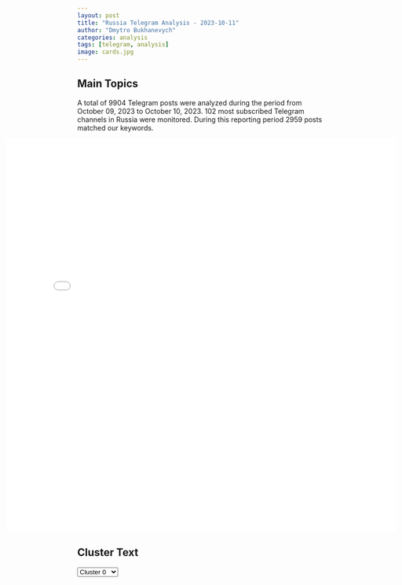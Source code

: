 ```yaml
---
layout: post
title: "Russia Telegram Analysis - 2023-10-11"
author: "Dmytro Bukhanevych"
categories: analysis
tags: [telegram, analysis]
image: cards.jpg
---
```

<style>
    /* Adjusting iframe-container styles */
    .wide-iframe-container {
        width: calc(100% + 30vw);  /* Extending the width */
        margin-left: -15vw;       /* Negative margin to push to the left */
        overflow: hidden;         /* In case the iframe content spills over */
    }
    .wide-iframe-container iframe {
        width: 100%;  /* Making the iframe take the full width of its container */
        border: none; /* Removing any borders from the iframe */
    }
    /* Toggle mechanism */
    .hidden {
        display: none;
    }
    .show-content-target:checked + .show-content {
        display: block;
    }
</style>
<h2>Main Topics</h2>
<p>A total of 9904 Telegram posts were analyzed during the period from October 09, 2023 to October 10, 2023. 102 most subscribed Telegram channels in Russia were monitored. During this reporting period 2959 posts matched our keywords.</p>
<!-- Embedding Main Plotly Visualization -->
<div class="wide-iframe-container">
    <iframe src="{{site.baseurl}}/visualizations/2023-10-11/fig_topics_time.html" height="800"></iframe>
</div>
<h2>Cluster Text</h2>
<!-- Dropdown to select a cluster -->
<select id="clusterSelector" onchange="displayClusterText()">
<option value="0">Cluster 0</option><option value="1">Cluster 1</option><option value="2">Cluster 2</option><option value="3">Cluster 3</option><option value="4">Cluster 4</option><option value="5">Cluster 5</option><option value="6">Cluster 6</option><option value="7">Cluster 7</option><option value="8">Cluster 8</option><option value="9">Cluster 9</option><option value="10">Cluster 10</option><option value="11">Cluster 11</option><option value="12">Cluster 12</option>
</select>
<!-- Display area for the selected cluster's text -->
<div id="clusterTextDisplay" class="hidden"></div>
<script type="text/javascript">
    var clusterDetails = {"0": "Text: \ud83d\udc49 \"\u041f\u043e\u0437\u044b\u0432\u043d\u043e\u0439 \u0411\u0440\u044e\u0441\"\ud83d\udd25\u041f\u0440\u043e\u0442\u0438\u0432\u043d\u0438\u043a \u043f\u0443\u0431\u043b\u0438\u043a\u0443\u0435\u0442 \u043a\u0430\u0434\u0440\u044b \u0438\u0437 \u0410\u0432\u0434\u0435\u0435\u0432\u043a\u0438\u0412\u0435\u0440\u043e\u044f\u0442\u043d\u043e, \u043d\u0430 \u043d\u0438\u0445 - \u043f\u043e\u0441\u043b\u0435\u0434\u0441\u0442\u0432\u0438\u044f \u043d\u0430\u0448\u0435\u0433\u043e \u043c\u0430\u0441\u0441\u0438\u0440\u043e\u0432\u0430\u043d\u043d\u043e\u0433\u043e \u0443\u0434\u0430\u0440\u0430 \u0430\u0432\u0438\u0430\u0446\u0438\u0435\u0439 \u0438 \u0430\u0440\u0442\u0438\u043b\u043b\u0435\u0440\u0438\u0435\u0439 \u043f\u043e \u043f\u043e\u0437\u0438\u0446\u0438\u044f\u043c \u0412\u0421\u0423 \u043d\u0430 \u0442\u043e\u043c \u0443\u0447\u0430\u0441\u0442\u043a\u0435 \u0444\u0440\u043e\u043d\u0442\u0430. \ud83d\udc49 \"\u0410\u043b\u0435\u043a\u0441\u0430\u043d\u0434\u0440 \u0416\u0443\u0447\u043a\u043e\u0432\u0441\u043a\u0438\u0439\"\u0421\u043d\u043e\u0432\u0430 \u043d\u0430\u0448\u0438 \u0432\u0437\u044f\u043b\u0438\u0441\u044c \u0437\u0430 \u0410\u0432\u0434\u0435\u0435\u0432\u043a\u0443. \u042d\u0442\u043e \u0437\u0430\u043c\u0435\u0447\u0430\u0442\u0435\u043b\u044c\u043d\u043e, \u043d\u043e \u0431\u0440\u0430\u043b\u0438\u0441\u044c \u043c\u044b \u0438 \u0433\u043e\u0434 \u043d\u0430\u0437\u0430\u0434, \u0430 \u0445\u043e\u0445\u043e\u043b \u0438 \u043d\u044b\u043d\u0435 \u0442\u0430\u043c. \u0427\u0442\u043e\u0431\u044b \u0432\u044b\u043a\u0443\u0440\u0438\u0442\u044c \u0432\u0440\u0430\u0433\u0430, \u043d\u0430\u0434\u043e \u0441\u0434\u0435\u043b\u0430\u0442\u044c \u043d\u0435\u0432\u043e\u0437\u043c\u043e\u0436\u043d\u044b\u043c \u0441\u043d\u0430\u0431\u0436\u0435\u043d\u0438\u0435 \u0443\u043a\u0440\u0435\u043f\u0440\u0430\u0439\u043e\u043d\u0430 \u0438\u0437\u0432\u043d\u0435, \u043b\u0438\u0431\u043e \u043a\u0440\u0430\u0439\u043d\u0435 \u0435\u0433\u043e \u0437\u0430\u0442\u0440\u0443\u0434\u043d\u0438\u0442\u044c. \u0412 \u043f\u0440\u043e\u0442\u0438\u0432\u043d\u043e\u043c \u0441\u043b\u0443\u0447\u0430\u0435 \u0431\u0443\u0434\u0435\u0442 \u043a\u0430\u043a \u0432 \u041c\u0430\u0440\u0438\u0443\u043f\u043e\u043b\u0435 \u2013 \u043a\u0440\u043e\u0432\u0430\u0432\u043e \u0438 \u0440\u0430\u0437\u0440\u0443\u0448\u0438\u0442\u0435\u043b\u044c\u043d\u043e. \u041e\u043d\u043e \u0438 \u0442\u0430\u043a \u0431\u0443\u0434\u0435\u0442, \u043d\u043e \u0445\u043e\u0442\u0435\u043b\u043e\u0441\u044c \u0431\u044b \u043c\u0435\u043d\u044c\u0448\u0435\u0439 \u043a\u0440\u043e\u0432\u044c\u044e, \u043e\u0441\u043e\u0431\u0435\u043d\u043d\u043e \u0440\u0443\u0441\u0441\u043a\u043e\u0439. \u0421\u0430\u043c\u043e\u0435 \u0433\u043b\u0430\u0432\u043d\u043e\u0435 \u2013 \u0434\u0430\u0442\u044c, \u043d\u0430\u043a\u043e\u043d\u0435\u0446, \u0414\u043e\u043d\u0435\u0446\u043a\u0443 \u0432\u0437\u0434\u043e\u0445\u043d\u0443\u0442\u044c \u0441\u0432\u043e\u0431\u043e\u0434\u043d\u043e \u0438 \u0436\u0438\u0442\u044c \u0441\u043f\u043e\u043a\u043e\u0439\u043d\u043e. \u0414\u043e\u043d\u0447\u0430\u043d\u0435 \u043a\u0430\u043a \u043d\u0438\u043a\u0442\u043e \u044d\u0442\u043e\u0433\u043e \u0437\u0430\u0441\u043b\u0443\u0436\u0438\u0432\u0430\u044e\u0442. \u0421\u0442\u0440\u0435\u043b\u044f\u0439, \u0430\u0440\u0442\u0438\u043b\u043b\u0435\u0440\u0438\u044f! \u0421\u0434\u0435\u043b\u0430\u0435\u043c \u0414\u041d\u0420 \u0441\u043d\u043e\u0432\u0430 \u0432\u0435\u043b\u0438\u043a\u043e\u0439!\ud83d\udc49 \"\u042e\u0440\u0438\u0439 \u041a\u043e\u0442\u0435\u043d\u043e\u043a\":\u0423 \u0412\u0421\u0423 \u043d\u0430 \u0410\u0432\u0434\u0435\u0435\u0432\u0441\u043a\u043e\u043c \u043d\u0430\u043f\u0440\u0430\u0432\u043b\u0435\u043d\u0438\u0438 \u043f\u0440\u043e\u0431\u043b\u0435\u043c\u044b. \u0423\u043a\u0440\u0430\u0438\u043d\u0441\u043a\u0438\u0435 \u0438\u0441\u0442\u043e\u0447\u043d\u0438\u043a\u0438 \u043f\u043e\u0434\u0442\u0432\u0435\u0440\u0436\u0434\u0430\u044e\u0442 \u043a\u0440\u0443\u043f\u043d\u044b\u0435 \u043f\u043e\u0442\u0435\u0440\u0438 \u0432 \u0440\u0430\u0439\u043e\u043d\u0435 \u043d.\u043f. \u041e\u0447\u0435\u0440\u0435\u0442\u0438\u043d\u043e. \u0423 3-\u0433\u043e \u0431\u0430\u0442\u0430\u043b\u044c\u043e\u043d\u0430 31 \u043e\u043c\u0431\u0440 \u0412\u0421\u0423 \u043a\u0430\u043a \u043c\u0438\u043d\u0438\u043c\u0443\u043c 20 \"\u0434\u0432\u0443\u0445\u0441\u043e\u0442\u044b\u0445\". \u041f\u043e \u0434\u0440\u0443\u0433\u0438\u043c \u0434\u0430\u043d\u043d\u044b\u043c \u2014 \u043d\u0435 \u043c\u0435\u043d\u0435\u0435 40. \u0420\u0430\u043d\u0435\u043d\u044b\u0445 \u2014 \u043d\u0435\u0441\u043a\u043e\u043b\u044c\u043a\u043e \u0434\u0435\u0441\u044f\u0442\u043a\u043e\u0432, \u043c\u043d\u043e\u0433\u0438\u0435 \u2014 \u043e\u0447\u0435\u043d\u044c \u0442\u044f\u0436\u0435\u043b\u044b\u0435. \u041f\u043e\u0442\u0435\u0440\u044f\u043d\u0430 \u0442\u0435\u0445\u043d\u0438\u043a\u0430.C \u043d\u0430\u0448\u0435\u0439 \u0441\u0442\u043e\u0440\u043e\u043d\u044b \u043f\u043e\u0434\u043a\u043b\u044e\u0447\u0438\u043b\u0430\u0441\u044c \u0430\u0432\u0438\u0430\u0446\u0438\u044f. \u0422\u044f\u0436\u0435\u043b\u044b\u0435 \u043f\u0440\u0438\u043b\u0435\u0442\u044b \u043f\u043e \u0443\u043a\u0440\u0430\u0438\u043d\u0441\u043a\u0438\u043c \u043f\u043e\u0437\u0438\u0446\u0438\u044f\u043c. \u0423\u0447\u0438\u0442\u044b\u0432\u0430\u044f, \u0447\u0442\u043e \u0410\u0432\u0434\u0435\u0435\u0432\u043a\u0430 \u2014 \u044d\u0442\u043e \u0441\u043f\u043b\u043e\u0448\u043d\u043e\u0439 \u0443\u043a\u0440\u0435\u043f, \u043b\u0435\u0433\u043a\u043e \u043d\u0435 \u0431\u0443\u0434\u0435\u0442.", "1": "Text: \u0412 \u0411\u0435\u043b\u043e\u043c \u0434\u043e\u043c\u0435 \u043e\u0431\u0441\u0443\u0436\u0434\u0430\u044e\u0442 \u043e\u0431\u044a\u0435\u0434\u0438\u043d\u0435\u043d\u0438\u0435 \u0432\u043e\u0435\u043d\u043d\u043e\u0439 \u043f\u043e\u043c\u043e\u0449\u0438 \u0423\u043a\u0440\u0430\u0438\u043d\u0435 \u0438 \u0418\u0437\u0440\u0430\u0438\u043b\u044e \u0432 \u043e\u0434\u043d\u043e\u043c \u0434\u043e\u043a\u0443\u043c\u0435\u043d\u0442\u0435 \u2014 NBC\u0418\u0437\u0434\u0430\u043d\u0438\u0435 \u0441\u043e \u0441\u0441\u044b\u043b\u043a\u043e\u0439 \u043d\u0430 \u0438\u0441\u0442\u043e\u0447\u043d\u0438\u043a\u0438 \u0441\u043e\u043e\u0431\u0449\u0430\u0435\u0442, \u0447\u0442\u043e \u0430\u0434\u043c\u0438\u043d\u0438\u0441\u0442\u0440\u0430\u0446\u0438\u044f \u043f\u0440\u0435\u0437\u0438\u0434\u0435\u043d\u0442\u0430 \u0421\u0428\u0410 \u0440\u0430\u0441\u0441\u043c\u0430\u0442\u0440\u0438\u0432\u0430\u0435\u0442 \u044d\u0442\u0443 \u0438\u0434\u0435\u044e \u043a\u0430\u043a \u0441\u043f\u043e\u0441\u043e\u0431 \u0443\u0432\u0435\u043b\u0438\u0447\u0438\u0442\u044c \u043e\u0431\u044a\u0435\u043c \u043f\u043e\u0434\u0434\u0435\u0440\u0436\u043a\u0438 \u0423\u043a\u0440\u0430\u0438\u043d\u044b, \u043d\u0435\u0441\u043c\u043e\u0442\u0440\u044f \u043d\u0430 \u0441\u043e\u043f\u0440\u043e\u0442\u0438\u0432\u043b\u0435\u043d\u0438\u0435 \u043d\u0435\u043a\u043e\u0442\u043e\u0440\u044b\u0445 \u0440\u0435\u0441\u043f\u0443\u0431\u043b\u0438\u043a\u0430\u043d\u0446\u0435\u0432 \u0432 \u041f\u0430\u043b\u0430\u0442\u0435 \u043f\u0440\u0435\u0434\u0441\u0442\u0430\u0432\u0438\u0442\u0435\u043b\u0435\u0439 \u0438 \u0421\u0435\u043d\u0430\u0442\u0435. \u0424\u0438\u043d\u0430\u043b\u044c\u043d\u043e\u0435 \u0440\u0435\u0448\u0435\u043d\u0438\u0435 \u0434\u043e\u043b\u0436\u0435\u043d \u043f\u0440\u0438\u043d\u044f\u0442\u044c \u041a\u043e\u043d\u0433\u0440\u0435\u0441\u0441 \u0434\u043e \u0441\u0435\u0440\u0435\u0434\u0438\u043d\u044b \u043d\u043e\u044f\u0431\u0440\u044f, \u0443\u0442\u043e\u0447\u043d\u044f\u044e\u0442 \u0432 NBC.\u0412 \u0411\u0435\u043b\u043e\u043c \u0434\u043e\u043c\u0435, \u0440\u0430\u0441\u0441\u043a\u0430\u0437\u044b\u0432\u0430\u0435\u0442 \u0438\u0441\u0442\u043e\u0447\u043d\u0438\u043a \u0438\u0437\u0434\u0430\u043d\u0438\u044f, \u0441\u0447\u0438\u0442\u0430\u044e\u0442, \u0447\u0442\u043e \u0441\u043f\u043e\u0441\u043e\u0431\u043d\u043e\u0441\u0442\u044c \u043f\u043e\u0434\u0434\u0435\u0440\u0436\u0438\u0432\u0430\u0442\u044c \u0418\u0437\u0440\u0430\u0438\u043b\u044c \u043d\u0435 \u0432\u043b\u0438\u044f\u0435\u0442 \u043d\u0430 \u043f\u043e\u0434\u0434\u0435\u0440\u0436\u043a\u0443 \u0423\u043a\u0440\u0430\u0438\u043d\u044b. \u041e\u043d \u043e\u0442\u043c\u0435\u0447\u0430\u0435\u0442, \u0447\u0442\u043e \u0418\u0437\u0440\u0430\u0438\u043b\u044c \u0438 \u0423\u043a\u0440\u0430\u0438\u043d\u0430 \u0438\u043c\u0435\u044e\u0442 \u0440\u0430\u0437\u043d\u044b\u0435 \u0441\u0438\u0441\u0442\u0435\u043c\u044b \u041f\u0412\u041e \u0441 \u0440\u0430\u0437\u043d\u044b\u043c\u0438 \u0432\u043e\u0437\u043c\u043e\u0436\u043d\u043e\u0441\u0442\u044f\u043c\u0438, \u043f\u043e\u044d\u0442\u043e\u043c\u0443 \u043e\u043d\u0438 \u043d\u0435 \u043a\u043e\u043d\u043a\u0443\u0440\u0438\u0440\u0443\u044e\u0442 \u0437\u0430 \u043e\u0434\u0438\u043d \u0438 \u0442\u043e\u0442 \u0436\u0435 \u0432\u0438\u0434 \u0432\u043e\u0435\u043d\u043d\u043e\u0439 \u043f\u043e\u0434\u0434\u0435\u0440\u0436\u043a\u0438.\u00ab\u041c\u044b \u0434\u043e\u0441\u0442\u0430\u0442\u043e\u0447\u043d\u043e \u0431\u043e\u043b\u044c\u0448\u0430\u044f, \u044d\u043a\u043e\u043d\u043e\u043c\u0438\u0447\u0435\u0441\u043a\u0438 \u0436\u0438\u0437\u043d\u0435\u0441\u043f\u043e\u0441\u043e\u0431\u043d\u0430\u044f \u0438 \u0434\u0438\u043d\u0430\u043c\u0438\u0447\u043d\u0430\u044f \u0441\u0442\u0440\u0430\u043d\u0430, \u0447\u0442\u043e\u0431\u044b \u0438\u043c\u0435\u0442\u044c \u0432\u043e\u0437\u043c\u043e\u0436\u043d\u043e\u0441\u0442\u044c \u043f\u043e\u0434\u0434\u0435\u0440\u0436\u0438\u0432\u0430\u0442\u044c \u0438 \u0442\u0435\u0445, \u0438 \u0434\u0440\u0443\u0433\u0438\u0445\u00bb, \u2014 \u0446\u0438\u0442\u0438\u0440\u0443\u0435\u0442 \u0438\u0437\u0434\u0430\u043d\u0438\u0435 \u043a\u043e\u043e\u0440\u0434\u0438\u043d\u0430\u0442\u043e\u0440\u0430 \u0421\u043e\u0432\u0435\u0442\u0430 \u043d\u0430\u0446\u0438\u043e\u043d\u0430\u043b\u044c\u043d\u043e\u0439 \u0431\u0435\u0437\u043e\u043f\u0430\u0441\u043d\u043e\u0441\u0442\u0438 \u043f\u043e \u0441\u0442\u0440\u0430\u0442\u0435\u0433\u0438\u0447\u0435\u0441\u043a\u0438\u043c \u043a\u043e\u043c\u043c\u0443\u043d\u0438\u043a\u0430\u0446\u0438\u044f\u043c \u0414\u0436\u043e\u043d\u0430 \u041a\u0438\u0440\u0431\u0438.", "2": "Text: BRIEF #\u0412\u0430\u0436\u043d\u043e\u0435 \u0437\u0430 \u0434\u0435\u043d\u044c:\u25aa\ufe0f\u0421\u043e\u0432\u0431\u0435\u0437 \u041e\u041e\u041d \u043f\u043e \u0438\u0442\u043e\u0433\u0430\u043c \u0437\u0430\u043a\u0440\u044b\u0442\u043e\u0433\u043e \u0437\u0430\u0441\u0435\u0434\u0430\u043d\u0438\u044f \u043d\u0435 \u043f\u0440\u0438\u043d\u044f\u043b \u043d\u0438\u043a\u0430\u043a\u043e\u0433\u043e \u0437\u0430\u044f\u0432\u043b\u0435\u043d\u0438\u044f \u043f\u043e \u0441\u0438\u0442\u0443\u0430\u0446\u0438\u0438 \u0432 \u0437\u043e\u043d\u0435 \u043f\u0430\u043b\u0435\u0441\u0442\u0438\u043d\u043e-\u0438\u0437\u0440\u0430\u0438\u043b\u044c\u0441\u043a\u043e\u0433\u043e \u043a\u043e\u043d\u0444\u043b\u0438\u043a\u0442\u0430, \u0438 \u0442\u043e\u0442 \u0441\u0442\u0440\u0435\u043c\u0438\u0442\u0435\u043b\u044c\u043d\u043e \u0440\u0430\u0437\u0432\u0438\u0432\u0430\u0435\u0442\u0441\u044f. 300 \u0442\u044b\u0441\u044f\u0447 \u0440\u0435\u0437\u0435\u0440\u0432\u0438\u0441\u0442\u043e\u0432 \u043f\u0440\u0438\u0437\u0432\u0430\u043d\u044b \u0418\u0437\u0440\u0430\u0438\u043b\u0435\u043c \u043d\u0430 \u0441\u043b\u0443\u0436\u0431\u0443. \u041c\u0438\u043d\u0438\u0441\u0442\u0440 \u043e\u0431\u043e\u0440\u043e\u043d\u044b \u0441\u0442\u0440\u0430\u043d\u0430 \u043e\u0431\u044a\u044f\u0432\u0438\u043b \u043f\u043e\u043b\u043d\u0443\u044e \u0431\u043b\u043e\u043a\u0430\u0434\u0443 \u0441\u0435\u043a\u0442\u043e\u0440\u0430 \u0413\u0430\u0437\u0430: \u00ab\u043c\u044b \u0432\u043e\u044e\u0435\u043c \u0441 \u043d\u0435\u043b\u044e\u0434\u044f\u043c\u0438\u00bb. \u041d\u0435\u0442\u0430\u043d\u044c\u044f\u0445\u0443 \u0433\u043e\u0432\u043e\u0440\u0438\u0442 \u043e\u0431 \u043e\u0442\u0441\u0443\u0442\u0441\u0442\u0432\u0438\u0438 \u0432\u044b\u0431\u043e\u0440\u0430 \u0432 \u0432\u043e\u043f\u0440\u043e\u0441\u0435 \u043d\u0430\u0447\u0430\u043b\u0430 \u043d\u0430\u0437\u0435\u043c\u043d\u043e\u0439 \u043e\u043f\u0435\u0440\u0430\u0446\u0438\u0438. \u0425\u0410\u041c\u0410\u0421 \u043f\u043e\u043e\u0431\u0435\u0449\u0430\u043b \u043f\u043e \u043e\u0434\u043d\u043e\u043c\u0443 \u043a\u0430\u0437\u043d\u0438\u0442\u044c \u0437\u0430\u043b\u043e\u0436\u043d\u0438\u043a\u043e\u0432, \u0435\u0441\u043b\u0438 \u043d\u0435 \u043f\u0440\u0435\u043a\u0440\u0430\u0442\u044f\u0442\u0441\u044f \u0431\u043e\u043c\u0431\u0430\u0440\u0434\u0438\u0440\u043e\u0432\u043a\u0438, \u0438, \u0432 \u0442\u043e \u0436\u0435 \u0432\u0440\u0435\u043c\u044f, \u0437\u0430\u044f\u0432\u0438\u043b \u043e \u0433\u043e\u0442\u043e\u0432\u043d\u043e\u0441\u0442\u0438 \u043a \u043f\u0435\u0440\u0435\u0433\u043e\u0432\u043e\u0440\u0430\u043c \u043e \u043f\u0435\u0440\u0435\u043c\u0438\u0440\u0438\u0438. \u25aa\ufe0f\u0412 \u041f\u0435\u043d\u0442\u0430\u0433\u043e\u043d\u0435 \u0441\u0447\u0438\u0442\u0430\u044e\u0442 \u0418\u0440\u0430\u043d \u043f\u0440\u044f\u043c\u044b\u043c \u0441\u043e\u0443\u0447\u0430\u0441\u0442\u043d\u0438\u043a\u043e\u043c \u043d\u0430\u043f\u0430\u0434\u0435\u043d\u0438\u044f \u043d\u0430 \u0418\u0437\u0440\u0430\u0438\u043b\u044c. \u25aa\ufe0f\u041f\u043e \u043c\u043d\u0435\u043d\u0438\u044e \u044d\u043a\u0441\u043f\u0435\u0440\u0442\u043e\u0432, \u041a\u0440\u0435\u043c\u043b\u044c \u043c\u043e\u0433 \u0431\u044b \u0441\u0442\u0430\u0442\u044c \u043f\u043e\u0441\u0440\u0435\u0434\u043d\u0438\u043a\u043e\u043c \u0432 \u0443\u0440\u0435\u0433\u0443\u043b\u0438\u0440\u043e\u0432\u0430\u043d\u0438\u0438 \u043a\u043e\u043d\u0444\u043b\u0438\u043a\u0442\u0430 \u043c\u0435\u0436\u0434\u0443 \u0418\u0437\u0440\u0430\u0438\u043b\u0435\u043c \u0438 \u041f\u0430\u043b\u0435\u0441\u0442\u0438\u043d\u0441\u043a\u043e\u0439 \u0430\u0432\u0442\u043e\u043d\u043e\u043c\u0438\u0435\u0439. \u0412 \u0431\u043b\u0438\u0436\u0430\u0439\u0448\u0435\u0435 \u0432\u0440\u0435\u043c\u044f \u0432 \u041c\u043e\u0441\u043a\u0432\u0435 \u0436\u0434\u0443\u0442 \u0433\u043b\u0430\u0432\u0443 \u041f\u0430\u043b\u0435\u0441\u0442\u0438\u043d\u044b \u041c\u0430\u0445\u043c\u0443\u0434\u0430 \u0410\u0431\u0431\u0430\u0441\u0430. \u0412\u043e\u0437\u043c\u043e\u0436\u043d\u043e, \u0447\u0442\u043e \u0421\u043e\u0447\u0438 \u043f\u043e\u0441\u0435\u0442\u044f\u0442 \u0442\u0430\u043a\u0436\u0435 \u043f\u0440\u0435\u043c\u044c\u0435\u0440 \u0418\u0437\u0440\u0430\u0438\u043b\u044f \u041d\u0435\u0442\u0430\u043d\u044c\u044f\u0445\u0443 \u0438 \u043f\u0440\u0435\u0437\u0438\u0434\u0435\u043d\u0442 \u0422\u0443\u0440\u0446\u0438\u0438 \u042d\u0440\u0434\u043e\u0433\u0430\u043d.  \u25aa\ufe0f\u0410\u043b\u0435\u043a \u042d\u043f\u0448\u0442\u0435\u0439\u043d, \u0438\u0437\u0440\u0430\u0438\u043b\u044c\u0441\u043a\u0438\u0439 \u0441\u043e\u0446\u0438\u043e\u043b\u043e\u0433, \u043a\u0443\u043b\u044c\u0442\u0443\u0440\u043e\u043b\u043e\u0433, \u0430\u0432\u0442\u043e\u0440 \u043a\u043d\u0438\u0433 \u00ab\u0413\u043e\u0440\u0438\u0437\u043e\u043d\u0442\u044b \u0438\u00a0\u043c\u0438\u0440\u0430\u0436\u0438 \u043f\u0430\u043b\u0435\u0441\u0442\u0438\u043d\u0441\u043a\u043e\u0439 \u0433\u043e\u0441\u0443\u0434\u0430\u0440\u0441\u0442\u0432\u0435\u043d\u043d\u043e\u0441\u0442\u0438\u00bb, \u00ab\u0418\u0437\u0440\u0430\u0438\u043b\u044c\u0442\u044f\u043d\u0435 \u0438\u00a0\u043f\u0430\u043b\u0435\u0441\u0442\u0438\u043d\u0446\u044b: \u043e\u0442\u00a0\u043a\u043e\u043d\u0444\u0440\u043e\u043d\u0442\u0430\u0446\u0438\u0438 \u043a\u00a0\u043f\u0435\u0440\u0435\u0433\u043e\u0432\u043e\u0440\u0430\u043c \u0438\u00a0\u043e\u0431\u0440\u0430\u0442\u043d\u043e\u00bb \u0438\u00a0\u00ab\u0425\u0410\u041c\u0410\u0421 \u0432\u00a0\u0440\u0435\u0433\u0438\u043e\u043d\u0430\u043b\u044c\u043d\u043e\u0439 \u043f\u043e\u043b\u0438\u0442\u0438\u043a\u0435\u00bb \u0441\u043f\u0435\u0446\u0438\u0430\u043b\u044c\u043d\u043e \u0434\u043b\u044f BRIEF \u043e\u00a0\u043f\u043e\u043b\u0438\u0442\u0438\u0447\u0435\u0441\u043a\u0438\u0445 \u043f\u043e\u0441\u043b\u0435\u0434\u0441\u0442\u0432\u0438\u044f\u0445 \u0441\u043e\u0431\u044b\u0442\u0438\u0439 \u0432\u044b\u0445\u043e\u0434\u043d\u044b\u0445. \u25aa\ufe0f\u0422\u0435\u043c\u0430 \u0432\u043e\u0439\u043d\u044b \u043d\u0430 \u0411\u043b\u0438\u0436\u043d\u0435\u043c \u0412\u043e\u0441\u0442\u043e\u043a\u0435 \u0441\u043c\u0435\u0441\u0442\u0438\u0442 \u0438 \u0443\u0436\u0435 \u043d\u0430\u0447\u0430\u043b\u0430 \u0441\u043c\u0435\u0449\u0430\u0442\u044c \u0432\u043d\u0438\u043c\u0430\u043d\u0438\u0435 \u043c\u0438\u0440\u043e\u0432\u043e\u0433\u043e \u043e\u0431\u0449\u0435\u0441\u0442\u0432\u0435\u043d\u043d\u043e\u0433\u043e \u043c\u043d\u0435\u043d\u0438\u044f \u0441 \u0423\u043a\u0440\u0430\u0438\u043d\u044b. \u0414\u0435\u043b\u043e \u0432 \u0442\u043e\u043c, \u0447\u0442\u043e \u0432 \u0421\u0428\u0410 \u0438 \u0432 \u0417\u0430\u043f\u0430\u0434\u043d\u043e\u0439 \u0415\u0432\u0440\u043e\u043f\u0443 \u043d\u0430\u0445\u043e\u0434\u0438\u0442\u0441\u044f \u043c\u0438\u043b\u043b\u0438\u043e\u043d\u043d\u0430\u044f \u0434\u0438\u0430\u0441\u043f\u043e\u0440\u0430 \u043c\u0443\u0441\u0443\u043b\u044c\u043c\u0430\u043d \u0438 \u0435\u0432\u0440\u0435\u0435\u0432. \u041a\u0440\u043e\u0432\u0430\u0432\u044b\u0439 \u043a\u043e\u043d\u0444\u043b\u0438\u043a\u0442 \u043c\u0435\u0436\u0434\u0443 \u043f\u0430\u043b\u0435\u0441\u0442\u0438\u043d\u0446\u0430\u043c\u0438 \u0438 \u0418\u0437\u0440\u0430\u0438\u043b\u0435\u043c \u0432\u043e\u043b\u043d\u0443\u0435\u0442 \u044d\u0442\u0438\u0445 \u043b\u044e\u0434\u0435\u0439 \u0441\u0438\u043b\u044c\u043d\u0435\u0435 \u0443\u043a\u0440\u0430\u0438\u043d\u0441\u043a\u0438\u0445 \u043f\u0440\u043e\u0431\u043b\u0435\u043c. \u25aa\ufe0f\u041c\u0438\u0445\u0430\u0438\u043b \u0424\u0440\u0438\u0434\u043c\u0430\u043d \u043f\u043e\u043a\u0438\u043d\u0443\u043b \u0412\u0435\u043b\u0438\u043a\u043e\u0431\u0440\u0438\u0442\u0430\u043d\u0438\u044e \u0438 \u043f\u0435\u0440\u0435\u0435\u0445\u0430\u043b \u0432 \u0418\u0437\u0440\u0430\u0438\u043b\u044c, \u0440\u0430\u0441\u0441\u043a\u0430\u0437\u0430\u043b \u0420\u0411\u041a \u0438\u0441\u0442\u043e\u0447\u043d\u0438\u043a \u0431\u043b\u0438\u0437\u043a\u0438\u0439 \u043a \u0431\u0438\u0437\u043d\u0435\u0441\u043c\u0435\u043d\u0443, \u043d\u043e \u043d\u0430 \u0441\u0430\u043c\u043e\u043c \u0434\u0435\u043b\u0435 \u0437\u043d\u0430\u0447\u0438\u0442\u0435\u043b\u044c\u043d\u0443\u044e \u0447\u0430\u0441\u0442\u044c \u0432\u0440\u0435\u043c\u0435\u043d\u0438 \u043c\u0438\u043b\u043b\u0438\u0430\u0440\u0434\u0435\u0440 \u0431\u0443\u0434\u0435\u0442 \u043f\u0440\u043e\u0432\u043e\u0434\u0438\u0442\u044c \u0432 \u041c\u043e\u0441\u043a\u0432\u0435. \u25aa\ufe0f\u0412 \u043e\u0442\u043d\u043e\u0448\u0435\u043d\u0438\u0438 \u044d\u043a\u0441-\u0430\u0434\u0432\u043e\u043a\u0430\u0442\u0430 \u0418\u043b\u044c\u0438 \u041d\u043e\u0432\u0438\u043a\u043e\u0432\u0430 (\u0438\u043d\u043e\u0430\u0433\u0435\u043d\u0442) \u0432\u043e\u0437\u0431\u0443\u0436\u0434\u0435\u043d\u043e \u0434\u0435\u043b\u043e \u043e \u0433\u043e\u0441\u0438\u0437\u043c\u0435\u043d\u0435 \u0432 \u0444\u043e\u0440\u043c\u0435 \u043f\u0435\u0440\u0435\u0445\u043e\u0434\u0430 \u043d\u0430 \u0441\u0442\u043e\u0440\u043e\u043d\u0443 \u043f\u0440\u043e\u0442\u0438\u0432\u043d\u0438\u043a\u0430, \u0441\u043e\u043e\u0431\u0449\u0438\u043b\u0438 \u0432 \u0424\u0421\u0411 \u0420\u0424.", "3": "Text: \ud83d\udcde \u042d\u0440\u0434\u043e\u0433\u0430\u043d \u0438 \u041f\u0443\u0442\u0438\u043d \u043f\u0440\u043e\u0432\u0435\u043b\u0438 \u0442\u0435\u043b\u0435\u0444\u043e\u043d\u043d\u044b\u0435 \u043f\u0435\u0440\u0435\u0433\u043e\u0432\u043e\u0440\u044b, \u043e\u0431\u0441\u0443\u0434\u0438\u043b\u0438 \u043f\u0430\u043b\u0435\u0441\u0442\u0438\u043d\u043e-\u0438\u0437\u0440\u0430\u0438\u043b\u044c\u0441\u043a\u0438\u0439 \u043a\u043e\u043d\u0444\u043b\u0438\u043a\u0442, \u0441\u043e\u043e\u0431\u0449\u0430\u0435\u0442 \u043a\u0430\u043d\u0446\u0435\u043b\u044f\u0440\u0438\u044f \u043f\u0440\u0435\u0437\u0438\u0434\u0435\u043d\u0442\u0430 \u0422\u0443\u0440\u0446\u0438\u0438.\u042d\u0440\u0434\u043e\u0433\u0430\u043d \u0438 \u041f\u0443\u0442\u0438\u043d \u043e\u0431\u0441\u0443\u0434\u0438\u043b\u0438 \u043f\u043e \u0442\u0435\u043b\u0435\u0444\u043e\u043d\u0443 \u043c\u0435\u0440\u044b \u043f\u043e \u043f\u0440\u0435\u0434\u043e\u0442\u0432\u0440\u0430\u0449\u0435\u043d\u0438\u044e \u0440\u043e\u0441\u0442\u0430 \u043d\u0430\u043f\u0440\u044f\u0436\u0435\u043d\u043d\u043e\u0441\u0442\u0438 \u043c\u0435\u0436\u0434\u0443 \u0418\u0437\u0440\u0430\u0438\u043b\u0435\u043c \u0438 \u041f\u0430\u043b\u0435\u0441\u0442\u0438\u043d\u043e\u0439.\u042d\u0440\u0434\u043e\u0433\u0430\u043d \u0438 \u041f\u0443\u0442\u0438\u043d \u043e\u0446\u0435\u043d\u0438\u043b\u0438 \u0438\u043d\u0438\u0446\u0438\u0430\u0442\u0438\u0432\u044b \u0434\u043b\u044f \u0443\u0434\u043e\u0432\u043b\u0435\u0442\u0432\u043e\u0440\u0435\u043d\u0438\u044f \u0433\u0443\u043c\u0430\u043d\u0438\u0442\u0430\u0440\u043d\u044b\u0445 \u043f\u043e\u0442\u0440\u0435\u0431\u043d\u043e\u0441\u0442\u0435\u0439 \u0432 \u0437\u043e\u043d\u0435 \u043f\u0430\u043b\u0435\u0441\u0442\u0438\u043d\u043e-\u0438\u0437\u0440\u0430\u0438\u043b\u044c\u0441\u043a\u043e\u0433\u043e \u043a\u043e\u043d\u0444\u043b\u0438\u043a\u0442\u0430.\u0422\u0443\u0440\u0446\u0438\u044f \u0431\u0443\u0434\u0435\u0442 \u043f\u0440\u0438\u043b\u0430\u0433\u0430\u0442\u044c \u0432\u0441\u0435 \u0443\u0441\u0438\u043b\u0438\u044f \u0434\u043b\u044f \u043e\u0431\u0435\u0441\u043f\u0435\u0447\u0435\u043d\u0438\u044f \u0441\u043f\u043e\u043a\u043e\u0439\u0441\u0442\u0432\u0438\u044f \u0432 \u0437\u043e\u043d\u0435 \u0438\u0437\u0440\u0430\u0438\u043b\u044c\u0441\u043a\u043e-\u043f\u0430\u043b\u0435\u0441\u0442\u0438\u043d\u0441\u043a\u043e\u0433\u043e \u043a\u043e\u043d\u0444\u043b\u0438\u043a\u0442\u0430, \u0437\u0430\u044f\u0432\u0438\u043b \u042d\u0440\u0434\u043e\u0433\u0430\u043d.", "4": "Text: \u0413\u043b\u0430\u0432\u043d\u043e\u0435 \u0438\u0437 \u0431\u0440\u0438\u0444\u0438\u043d\u0433\u0430 \u041f\u0435\u0441\u043a\u043e\u0432\u0430:\u25aa\ufe0f \u041f\u0440\u043e \u0441\u043b\u043e\u0432\u0430 \u041a\u0430\u0434\u044b\u0440\u043e\u0432\u0430 \u043e \u043f\u043e\u0434\u0434\u0435\u0440\u0436\u043a\u0435 \u041f\u0430\u043b\u0435\u0441\u0442\u0438\u043d\u044b: \u0443 \u0420\u043e\u0441\u0441\u0438\u0438 \u0434\u0430\u0432\u043d\u0438\u0435 \u0441\u0432\u044f\u0437\u0438 \u0441 \u043f\u0430\u043b\u0435\u0441\u0442\u0438\u043d\u0446\u0430\u043c\u0438, \u043d\u043e \u0435\u0441\u0442\u044c \u0438 \u043e\u0442\u043d\u043e\u0448\u0435\u043d\u0438\u044f \u0441 \u0418\u0437\u0440\u0430\u0438\u043b\u0435\u043c, \u0433\u0434\u0435 \u043c\u043d\u043e\u0433\u043e \u0441\u043e\u043e\u0442\u0435\u0447\u0435\u0441\u0442\u0432\u0435\u043d\u043d\u0438\u043a\u043e\u0432\u25aa\ufe0f \u0420\u043e\u0441\u0441\u0438\u044f \u043a\u043e\u043d\u0442\u0430\u043a\u0442\u0438\u0440\u0443\u0435\u0442 \u0441 \u041f\u0430\u043b\u0435\u0441\u0442\u0438\u043d\u043e\u0439 \u0438 \u0432\u044b\u044f\u0441\u043d\u044f\u0435\u0442, \u0435\u0441\u0442\u044c \u043b\u0438 \u0441\u0440\u0435\u0434\u0438 \u0437\u0430\u0445\u0432\u0430\u0447\u0435\u043d\u043d\u044b\u0445 \u0432 \u0437\u0430\u043b\u043e\u0436\u043d\u0438\u043a\u0438 \u0440\u043e\u0441\u0441\u0438\u044f\u043d\u0435 \u25aa\ufe0f \u0412 \u041a\u0440\u0435\u043c\u043b\u0435 \u043d\u0435\u0433\u0430\u0442\u0438\u0432\u043d\u043e \u0432\u043e\u0441\u043f\u0440\u0438\u043d\u044f\u043b\u0438 \u0441\u043b\u043e\u0432\u0430 \u0417\u0435\u043b\u0435\u043d\u0441\u043a\u043e\u0433\u043e \u043e \u043f\u0440\u0438\u0447\u0430\u0441\u0442\u043d\u043e\u0441\u0442\u0438 \u0420\u043e\u0441\u0441\u0438\u0438 \u043a \u0441\u043e\u0431\u044b\u0442\u0438\u044f\u043c \u0432 \u0418\u0437\u0440\u0430\u0438\u043b\u0435: \u043e\u043d\u0438 \u043d\u0435 \u0438\u043c\u0435\u044e\u0442 \u043f\u043e\u0434 \u0441\u043e\u0431\u043e\u0439 \u043d\u0438\u043a\u0430\u043a\u0438\u0445 \u043e\u0441\u043d\u043e\u0432\u0430\u043d\u0438\u0439\u25aa\ufe0f \u0422\u043e\u0447\u043d\u044b\u0445 \u0434\u0430\u0442 \u0432\u0438\u0437\u0438\u0442\u0430 \u043f\u0440\u0435\u0437\u0438\u0434\u0435\u043d\u0442\u0430 \u041f\u0430\u043b\u0435\u0441\u0442\u0438\u043d\u044b \u041c\u0430\u0445\u043c\u0443\u0434\u0430 \u0410\u0431\u0431\u0430\u0441\u0430 \u0432 \u0420\u043e\u0441\u0441\u0438\u044e \u043f\u043e\u043a\u0430 \u043d\u0435\u0442, \u0438\u0445 \u0441\u043e\u0433\u043b\u0430\u0441\u0443\u044e\u0442 \u043f\u043e \u0434\u0438\u043f\u043b\u043e\u043c\u0430\u0442\u0438\u0447\u0435\u0441\u043a\u0438\u043c \u043a\u0430\u043d\u0430\u043b\u0430\u043c. \u0412\u0438\u0437\u0438\u0442 \u043f\u043b\u0430\u043d\u0438\u0440\u043e\u0432\u0430\u043b\u0441\u044f \u0437\u0430\u0440\u0430\u043d\u0435\u0435\u25aa\ufe0f \u041e \u0432\u043e\u0437\u0432\u0440\u0430\u0449\u0435\u043d\u0438\u0438 \u0431\u0438\u0437\u043d\u0435\u0441\u043c\u0435\u043d\u0430 \u0424\u0440\u0438\u0434\u043c\u0430\u043d\u0430 \u0432 \u0420\u043e\u0441\u0441\u0438\u044e: \u0437\u0434\u0435\u0441\u044c \u043d\u0435\u0442 \u0447\u0435\u0433\u043e-\u0442\u043e \u043d\u0435\u043e\u0431\u044b\u0447\u043d\u043e\u0433\u043e, \u043e\u043d - \u0440\u043e\u0441\u0441\u0438\u044f\u043d\u0438\u043d", "5": "Text: \ud83c\uddfa\ud83c\udde6 \u0412\u0421\u0423\u0448\u043d\u0438\u043a-\u0447\u0435\u0447\u0435\u043d\u0435\u0446: \u00ab\u0415\u0441\u043b\u0438 \u043f\u0430\u043b\u0435\u0441\u0442\u0438\u043d\u0446\u044b \u0442\u0435\u0440\u0440\u043e\u0440\u0438\u0441\u0442\u044b, \u0442\u043e \u043c\u044b \u043f\u0440\u044f\u043c\u043e \u0437\u0430\u044f\u0432\u043b\u044f\u0435\u043c, \u0447\u0442\u043e \u0443\u043a\u0440\u0430\u0438\u043d\u0446\u044b \u0442\u043e\u0436\u0435 \u0442\u0435\u0440\u0440\u043e\u0440\u0438\u0441\u0442\u044b \u0438 \u044d\u043a\u0441\u0442\u0440\u0435\u043c\u0438\u0441\u0442\u044b\u00bb\u0412 \u0443\u043a\u0440\u043e\u043a\u0430\u043d\u0430\u043b\u0430\u0445 \u043f\u043e\u044f\u0432\u0438\u043b\u043e\u0441\u044c \u043e\u0431\u0440\u0430\u0449\u0435\u043d\u0438\u0435 \u0431\u043e\u0435\u0432\u0438\u043a\u0430, \u043f\u0440\u0435\u0434\u043f\u043e\u043b\u043e\u0436\u0438\u0442\u0435\u043b\u044c\u043d\u043e, \u0443\u0440\u043e\u0436\u0435\u043d\u0446\u0430 \u0427\u0435\u0447\u043d\u0438, \u0432\u043e\u0437\u043c\u0443\u0442\u0438\u0432\u0448\u0435\u0433\u043e\u0441\u044f \u0442\u0435\u043c, \u0447\u0442\u043e \u041a\u0438\u0435\u0432 \u0432\u0441\u0442\u0430\u043b \u043d\u0430 \u0441\u0442\u043e\u0440\u043e\u043d\u0443 \u0418\u0437\u0440\u0430\u0438\u043b\u044f \u0432 \u043a\u043e\u043d\u0444\u043b\u0438\u043a\u0442\u0435 \u0441 \u041f\u0430\u043b\u0435\u0441\u0442\u0438\u043d\u043e\u0439. \u042d\u0442\u0438\u043c \u0440\u0435\u0448\u0435\u043d\u0438\u0435\u043c \u0443\u043a\u0440\u0430\u0438\u043d\u0441\u043a\u0438\u0435 \u0432\u043b\u0430\u0441\u0442\u0438 \u00ab\u043d\u0430\u0441\u0442\u0440\u043e\u0438\u043b\u0438 \u043f\u0440\u043e\u0442\u0438\u0432 \u0441\u0435\u0431\u044f \u043c\u043d\u043e\u0433\u0438\u0445\u00bb, \u0441\u0447\u0438\u0442\u0430\u0435\u0442 \u0412\u0421\u0423\u0448\u043d\u0438\u043a. \ud83d\udcdd \u00ab\u041f\u0430\u043b\u0435\u0441\u0442\u0438\u043d\u0446\u044b \u043f\u044b\u0442\u0430\u044e\u0442\u0441\u044f \u0437\u0430\u0431\u0440\u0430\u0442\u044c \u0441\u0432\u043e\u044e \u0437\u0430\u043a\u043e\u043d\u043d\u0443\u044e \u0437\u0435\u043c\u043b\u044e, \u043a\u043e\u0442\u043e\u0440\u0430\u044f \u0431\u044b\u043b\u0430 \u043e\u043a\u043a\u0443\u043f\u0438\u0440\u043e\u0432\u0430\u043d\u0430. \u041f\u043e \u044d\u0442\u043e\u0439 \u043f\u0440\u0438\u0447\u0438\u043d\u0435 \u0440\u0443\u043a\u043e\u0432\u043e\u0434\u0441\u0442\u0432\u043e \u0423\u043a\u0440\u0430\u0438\u043d\u044b \u043d\u0430\u0437\u0432\u0430\u043b\u043e \u0438\u0445 \u0442\u0435\u0440\u0440\u043e\u0440\u0438\u0441\u0442\u0430\u043c\u0438, \u044d\u043a\u0441\u0442\u0440\u0435\u043c\u0438\u0441\u0442\u0430\u043c\u0438 \u0438 \u043f\u043e\u0434\u0434\u0435\u0440\u0436\u0430\u043b\u043e \u0418\u0437\u0440\u0430\u0438\u043b\u044c\u00bb, \u2013 \u0441\u043a\u0430\u0437\u0430\u043b \u043e\u043d.\u2757\ufe0f\u041d\u0430\u043f\u0440\u0430\u0448\u0438\u0432\u0430\u0435\u0442\u0441\u044f \u0430\u043d\u0430\u043b\u043e\u0433\u0438\u044f \u0441\u043e \u0421\u043f\u0435\u0446\u043e\u043f\u0435\u0440\u0430\u0446\u0438\u0435\u0439 \u0438 \u043e\u0431\u0432\u0438\u043d\u0435\u043d\u0438\u0435\u043c \u0420\u0424 \u0432 \u00ab\u0442\u0435\u0440\u0440\u043e\u0440\u0438\u0437\u043c\u0435\u00bb \u043a\u0438\u0435\u0432\u0441\u043a\u0438\u043c \u0440\u0435\u0436\u0438\u043c\u043e\u043c, \u0445\u043e\u0442\u044f \u0440\u043e\u0441\u0441\u0438\u0439\u0441\u043a\u0430\u044f \u0430\u0440\u043c\u0438\u044f \u043f\u0440\u0438\u0448\u043b\u0430 \u0437\u0430\u0449\u0438\u0449\u0430\u0442\u044c \u0414\u043e\u043d\u0431\u0430\u0441\u0441 \u043e\u0442 \u0443\u043a\u0440\u0430\u0438\u043d\u0441\u043a\u0438\u0445 \u043d\u0430\u0446\u0438\u043e\u043d\u0430\u043b\u0438\u0441\u0442\u043e\u0432. \u0421\u0435\u0439\u0447\u0430\u0441 \u0423\u043a\u0440\u0430\u0438\u043d\u0430 \u0434\u0435\u043b\u0430\u0435\u0442 \u0442\u043e \u0436\u0435 \u0441\u0430\u043c\u043e\u0435, \u0432\u0441\u0442\u0430\u0432 \u043d\u0430 \u0441\u0442\u043e\u0440\u043e\u043d\u0443 \u0426\u0410\u0425\u0410\u041b\u0430, \u043a\u043e\u0442\u043e\u0440\u044b\u0439 \u0433\u043e\u0434\u0430\u043c\u0438 \u0443\u0441\u0442\u0440\u0430\u0438\u0432\u0430\u043b \u0433\u0435\u043d\u043e\u0446\u0438\u0434 \u043f\u0430\u043b\u0435\u0441\u0442\u0438\u043d\u0446\u0435\u0432. \u041c\u043e\u0436\u0435\u0442, \u0442\u0435\u043f\u0435\u0440\u044c \u0434\u043e \u0447\u0435\u0447\u0435\u043d\u0441\u043a\u0438\u0445 \u0431\u043e\u0435\u0432\u0438\u043a\u043e\u0432 \u0432 \u0440\u044f\u0434\u0430\u0445 \u0412\u0421\u0423 \u044d\u0442\u0430 \u0430\u043d\u0430\u043b\u043e\u0433\u0438\u044f \u0434\u043e\u0439\u0434\u0435\u0442, \u0438 \u043e\u043d\u0438 \u043f\u043e\u0439\u043c\u0443\u0442, \u0447\u0442\u043e \u0441\u0440\u0430\u0436\u0430\u043b\u0438\u0441\u044c \u043d\u0435 \u043d\u0430 \u0442\u043e\u0439 \u0441\u0442\u043e\u0440\u043e\u043d\u0435?", "6": "Text: \u0410\u0440\u043c\u0438\u044f \u043e\u0431\u043e\u0440\u043e\u043d\u044b \u0418\u0437\u0440\u0430\u0438\u043b\u044f \u043f\u043e\u0434\u0442\u0432\u0435\u0440\u0434\u0438\u043b\u0430 \u0443\u0431\u0438\u0439\u0441\u0442\u0432\u043e \u0432\u044b\u0441\u043e\u043a\u043e\u043f\u043e\u0441\u0442\u0430\u0432\u043b\u0435\u043d\u043d\u043e\u0433\u043e \u0447\u043b\u0435\u043d\u0430 \u0425\u0410\u041c\u0410\u0421.\"\u041d\u043e\u0447\u044c\u044e \u0441\u0430\u043c\u043e\u043b\u0435\u0442 \u0410\u0440\u043c\u0438\u0438 \u043e\u0431\u043e\u0440\u043e\u043d\u044b \u0418\u0437\u0440\u0430\u0438\u043b\u044f \u0443\u043d\u0438\u0447\u0442\u043e\u0436\u0438\u043b \u0414\u0436\u0430\u0432\u0430\u0434\u0430 \u0410\u0431\u0443 \u0428\u0430\u043c\u0430\u043b\u0443, \u043c\u0438\u043d\u0438\u0441\u0442\u0440\u0430 \u044d\u043a\u043e\u043d\u043e\u043c\u0438\u043a\u0438 \u0425\u0410\u041c\u0410\u0421 \u0432 \u0441\u0435\u043a\u0442\u043e\u0440\u0435 \u0413\u0430\u0437\u0430. \u0412 \u0440\u0430\u043c\u043a\u0430\u0445 \u0441\u0432\u043e\u0435\u0439 \u0434\u043e\u043b\u0436\u043d\u043e\u0441\u0442\u0438 \u043e\u043d \u043a\u043e\u043e\u0440\u0434\u0438\u043d\u0438\u0440\u043e\u0432\u0430\u043b \u0444\u0438\u043d\u0430\u043d\u0441\u0438\u0440\u043e\u0432\u0430\u043d\u0438\u0435 \u0442\u0435\u0440\u0440\u043e\u0440\u0438\u0437\u043c\u0430 \u0432\u043d\u0443\u0442\u0440\u0438 \u0438 \u0437\u0430 \u043f\u0440\u0435\u0434\u0435\u043b\u0430\u043c\u0438 \u0441\u0435\u043a\u0442\u043e\u0440\u0430 \u0413\u0430\u0437\u0430\", \u2014 \u0433\u043e\u0432\u043e\u0440\u0438\u0442\u0441\u044f \u0432 \u0437\u0430\u044f\u0432\u043b\u0435\u043d\u0438\u0438. \u0412 \u043f\u0440\u0435\u0441\u0441-\u0441\u043b\u0443\u0436\u0431\u0435 \u0442\u0430\u043a\u0436\u0435 \u043e\u0442\u043c\u0435\u0442\u0438\u043b\u0438, \u0447\u0442\u043e \u0410\u0431\u0443 \u0428\u0430\u043c\u0430\u043b\u0430 \u0440\u0443\u043a\u043e\u0432\u043e\u0434\u0438\u043b \u0440\u044f\u0434\u043e\u043c \u043e\u043f\u0435\u0440\u0430\u0446\u0438\u0439, \u043d\u0430\u043f\u0440\u0430\u0432\u043b\u0435\u043d\u043d\u044b\u0445 \u043f\u0440\u043e\u0442\u0438\u0432 \u0438\u0437\u0440\u0430\u0438\u043b\u044c\u0441\u043a\u043e\u0433\u043e \u0433\u0440\u0430\u0436\u0434\u0430\u043d\u0441\u043a\u043e\u0433\u043e \u043d\u0430\u0441\u0435\u043b\u0435\u043d\u0438\u044f.", "7": "Text: \ud83d\udc54 \u041f\u0443\u0442\u0438\u043d: \u043e\u0431\u043e\u0441\u0442\u0440\u0435\u043d\u0438\u0435 \u0441\u0438\u0442\u0443\u0430\u0446\u0438\u0438 \u043d\u0430 \u0411\u043b\u0438\u0436\u043d\u0435\u043c \u0412\u043e\u0441\u0442\u043e\u043a\u0435 \u2013 \u044f\u0440\u043a\u0438\u0439 \u043f\u0440\u0438\u043c\u0435\u0440 \u043f\u0440\u043e\u0432\u0430\u043b\u0430 \u043f\u043e\u043b\u0438\u0442\u0438\u043a\u0438 \u0421\u0428\u0410\u041e\u0431 \u044d\u0442\u043e\u043c \u043f\u0440\u0435\u0437\u0438\u0434\u0435\u043d\u0442 \u0437\u0430\u044f\u0432\u0438\u043b \u043d\u0430 \u0432\u0441\u0442\u0440\u0435\u0447\u0435 \u0441 \u043f\u0440\u0435\u043c\u044c\u0435\u0440-\u043c\u0438\u043d\u0438\u0441\u0442\u0440\u043e\u043c \u0418\u0440\u0430\u043a\u0430 \u041c\u0443\u0445\u0430\u043c\u043c\u0435\u0434\u043e\u043c \u0421\u0443\u0434\u0430\u043d\u0438. \u2757\ufe0f \u0427\u0442\u043e \u0435\u0449\u0435 \u0441\u043a\u0430\u0437\u0430\u043b \u041f\u0443\u0442\u0438\u043d: \u25aa\ufe0f\u0421\u0428\u0410 \u043e\u043a\u0430\u0437\u044b\u0432\u0430\u043b\u0438 \u0434\u0430\u0432\u043b\u0435\u043d\u0438\u0435 \u043d\u0430 \u043e\u0431\u0435 \u0441\u0442\u043e\u0440\u043e\u043d\u044b \u043f\u0430\u043b\u0435\u0441\u0442\u0438\u043d\u043e-\u0438\u0437\u0440\u0430\u0438\u043b\u044c\u0441\u043a\u043e\u0433\u043e \u043a\u043e\u043d\u0444\u043b\u0438\u043a\u0442\u0430, \u043a\u0430\u0436\u0434\u044b\u0439 \u0440\u0430\u0437 \u0431\u0435\u0437 \u0443\u0447\u0435\u0442\u0430 \u043a\u043e\u0440\u0435\u043d\u043d\u044b\u0445 \u0438\u043d\u0442\u0435\u0440\u0435\u0441\u043e\u0432 \u043f\u0430\u043b\u0435\u0441\u0442\u0438\u043d\u0441\u043a\u043e\u0433\u043e \u043d\u0430\u0440\u043e\u0434\u0430\u25aa\ufe0f \u0414\u043b\u044f \u0440\u0435\u0448\u0435\u043d\u0438\u044f \u043f\u0430\u043b\u0435\u0441\u0442\u0438\u043d\u043e-\u0438\u0437\u0440\u0430\u0438\u043b\u044c\u0441\u043a\u043e\u0433\u043e \u043a\u043e\u043d\u0444\u043b\u0438\u043a\u0442\u0430 \u043d\u0443\u0436\u043d\u0430 \u0440\u0435\u0430\u043b\u0438\u0437\u0430\u0446\u0438\u044f \u0440\u0435\u0448\u0435\u043d\u0438\u0439 \u0421\u043e\u0432\u0431\u0435\u0437\u0430 \u041e\u041e\u041d \u043f\u043e \u0441\u043e\u0437\u0434\u0430\u043d\u0438\u044e \u043d\u0435\u0437\u0430\u0432\u0438\u0441\u0438\u043c\u043e\u0433\u043e \u0441\u0443\u0432\u0435\u0440\u0435\u043d\u043d\u043e\u0433\u043e \u041f\u0430\u043b\u0435\u0441\u0442\u0438\u043d\u0441\u043a\u043e\u0433\u043e \u0433\u043e\u0441\u0443\u0434\u0430\u0440\u0441\u0442\u0432\u0430\u25aa\ufe0f \u0423\u0449\u0435\u0440\u0431 \u0433\u0440\u0430\u0436\u0434\u0430\u043d\u0441\u043a\u043e\u043c\u0443 \u043d\u0430\u0441\u0435\u043b\u0435\u043d\u0438\u044e \u0434\u043e\u043b\u0436\u0435\u043d \u0431\u044b\u0442\u044c \u043c\u0438\u043d\u0438\u043c\u0438\u0437\u0438\u0440\u043e\u0432\u0430\u043d, \u043f\u0440\u0438\u0437\u044b\u0432\u0430\u0435\u043c \u043a \u044d\u0442\u043e\u043c\u0443 \u0432\u0441\u0435 \u043a\u043e\u043d\u0444\u043b\u0438\u043a\u0442\u0443\u044e\u0449\u0438\u0435 \u0441\u0442\u043e\u0440\u043e\u043d\u044b.", "8": "Text: \u0417\u0435\u043b\u0435\u043d\u0441\u043a\u0438\u0439 \u043f\u0440\u0438\u0431\u044b\u043b \u0432 \u0420\u0443\u043c\u044b\u043d\u0438\u044e, \u0447\u0442\u043e\u0431\u044b \u0432\u0441\u0442\u0440\u0435\u0442\u0438\u0442\u044c\u0441\u044f \u0441 \u043f\u0440\u0435\u0437\u0438\u0434\u0435\u043d\u0442\u043e\u043c\u00a0\u041a\u043b\u0430\u0443\u0441\u043e\u043c \u0419\u043e\u0445\u0430\u043d\u043d\u0438\u0441\u043e\u043c#\u0432\u043a\u0440\u0430\u0442\u0446\u0435 \u0442\u0430\u043a\u0436\u0435 \u0412\u043b\u0430\u0434\u0438\u043c\u0438\u0440 \u0417\u0435\u043b\u0435\u043d\u0441\u043a\u0438\u0439 \u043f\u043b\u0430\u043d\u0438\u0440\u043e\u0432\u0430\u043b \u0432\u044b\u0441\u0442\u0443\u043f\u0438\u0442\u044c \u043f\u0435\u0440\u0435\u0434 \u0434\u0435\u043f\u0443\u0442\u0430\u0442\u0430\u043c\u0438 \u043e\u0431\u0435\u0438\u0445 \u043f\u0430\u043b\u0430\u0442 \u043f\u0430\u0440\u043b\u0430\u043c\u0435\u043d\u0442\u0430 \u0441\u0442\u0440\u0430\u043d\u044b, \u043e\u0434\u043d\u0430\u043a\u043e \u0434\u0435\u043f\u0443\u0442\u0430\u0442\u00a0\u0414\u0436\u043e\u0440\u0434\u0436 \u0421\u0438\u043c\u0438\u043e\u043d \u0441\u043e\u043e\u0431\u0449\u0438\u043b, \u0447\u0442\u043e \u0432\u044b\u0441\u0442\u0443\u043f\u043b\u0435\u043d\u0438\u0435 \u0443\u043a\u0440\u0430\u0438\u043d\u0441\u043a\u043e\u0433\u043e \u043f\u0440\u0435\u0437\u0438\u0434\u0435\u043d\u0442\u0430 \u0432 \u043f\u0430\u0440\u043b\u0430\u043c\u0435\u043d\u0442\u0435 \u0420\u0443\u043c\u044b\u043d\u0438\u0438 \u043e\u0442\u043c\u0435\u043d\u0438\u043b\u0438:\u00ab\u0421 \u0431\u043e\u043b\u044c\u044e \u0432 \u0441\u0435\u0440\u0434\u0446\u0435 \u043c\u044b \u0441\u043e\u043e\u0431\u0449\u0430\u0435\u043c, \u0447\u0442\u043e \u0445\u0440\u0430\u0431\u0440\u044b\u0439 \u0443\u043a\u0440\u0430\u0438\u043d\u0441\u043a\u0438\u0439 \u043f\u0440\u0435\u0437\u0438\u0434\u0435\u043d\u0442 \u0412\u043b\u0430\u0434\u0438\u043c\u0438\u0440 \u0417\u0435\u043b\u0438\u043d\u0441\u043a\u0438\u0439 \u043d\u0435 \u043f\u0440\u0438\u0434\u0435\u0442 \u0441\u0435\u0433\u043e\u0434\u043d\u044f \u0432 \u0440\u0443\u043c\u044b\u043d\u0441\u043a\u0438\u0439 \u043f\u0430\u0440\u043b\u0430\u043c\u0435\u043d\u0442\u00bb, \u2014 \u043d\u0430\u043f\u0438\u0441\u0430\u043b \u0434\u0435\u043f\u0443\u0442\u0430\u0442 \u0432 Facebook.\u041d\u043e\u0432\u043e\u0441\u0442\u0438 \u0412\u043a\u0440\u0430\u0442\u0446\u0435 | \u041f\u043e\u0434\u043f\u0438\u0441\u0430\u0442\u044c\u0441\u044f", "9": "Text: \u0421\u0428\u0410 \u043c\u043e\u0433\u0443\u0442 \u043d\u0430\u043f\u0440\u0430\u0432\u0438\u0442\u044c \u0432\u0442\u043e\u0440\u043e\u0439 \u0430\u0432\u0438\u0430\u043d\u043e\u0441\u0435\u0446 \u0432 \u0418\u0437\u0440\u0430\u0438\u043b\u044c, \u0441\u043e\u043e\u0431\u0449\u0430\u0435\u0442 The Wall Street Journal \u0441\u043e \u0441\u0441\u044b\u043b\u043a\u043e\u0439 \u043d\u0430 \u043f\u0440\u0435\u0434\u0441\u0442\u0430\u0432\u0438\u0442\u0435\u043b\u0435\u0439 \u041f\u0435\u043d\u0442\u0430\u0433\u043e\u043d\u0430.\u042d\u0440\u0434\u043e\u0433\u0430\u043d: \u041a\u0430\u043a\u0438\u0435 \u0434\u0435\u043b\u0430 \u0443 \u0430\u0432\u0438\u0430\u043d\u043e\u0441\u0446\u0430 \u0421\u0428\u0410 \u0432 \u0418\u0437\u0440\u0430\u0438\u043b\u0435? \u0417\u0430\u0447\u0435\u043c \u043e\u043d \u0438\u0434\u0435\u0442 \u0442\u0443\u0434\u0430?@kstati_p", "10": "Text: \u0417\u0435\u043b\u0435\u043d\u0441\u043a\u0438\u0439 \u0437\u0430\u044f\u0432\u0438\u043b, \u0447\u0442\u043e \u0437\u0430 \u0434\u0432\u0438\u0436\u0435\u043d\u0438\u0435\u043c \u0425\u0410\u041c\u0410\u0421 \u0441\u0442\u043e\u0438\u0442 \u0420\u043e\u0441\u0441\u0438\u044f.\u0421 \u043d\u0430\u0440\u043a\u043e\u043c\u0430\u043d\u0430\u043c\u0438 \u0431\u0435\u0441\u0441\u043c\u044b\u0441\u043b\u0435\u043d\u043d\u043e \u0433\u043e\u0432\u043e\u0440\u0438\u0442\u044c \u043d\u0430 \u044f\u0437\u044b\u043a\u0435 \u0440\u0430\u0437\u0443\u043c\u0430, \u043f\u0440\u0438\u0437\u044b\u0432\u0430\u0442\u044c \u0432\u043a\u043b\u044e\u0447\u0438\u0442\u044c \u043c\u043e\u0437\u0433\u0438. \u0418\u0445 \u043d\u0435\u0442, \u043e\u043d\u0438 \u0441\u0433\u043e\u0440\u0435\u043b\u0438 \u043f\u043e\u0434 \u0432\u043e\u0437\u0434\u0435\u0439\u0441\u0442\u0432\u0438\u0435\u043c \u0431\u0435\u043b\u043e\u0433\u043e \u043f\u043e\u0440\u043e\u0448\u043a\u0430.  \u041f\u043e\u044d\u0442\u043e\u043c\u0443 \u043d\u0430\u0434\u043e \u043e\u0442\u0432\u0435\u0447\u0430\u0442\u044c \u0442\u0430\u043a: \u0418\u0413\u0418\u041b (\u0418\u0441\u043b\u0430\u043c\u0441\u043a\u043e\u0435 \u0433\u043e\u0441\u0443\u0434\u0430\u0440\u0441\u0442\u0432\u043e \u2013 \u0437\u0430\u043f\u0440\u0435\u0449\u0451\u043d\u043d\u0430\u044f \u0432 \u0420\u0424 \u043e\u0440\u0433\u0430\u043d\u0438\u0437\u0430\u0446\u0438\u044f) \u2013 \u0442\u0440\u0430\u0434\u0438\u0446\u0438\u043e\u043d\u043d\u044b\u0439 \u043f\u0430\u0440\u0442\u043d\u0451\u0440 \u0443\u043a\u0440\u0430\u0438\u043d\u0441\u043a\u043e\u0433\u043e \u0440\u0435\u0436\u0438\u043c\u0430, \u0432\u044b\u043f\u043e\u043b\u043d\u044f\u044e\u0449\u0438\u0439 \u0435\u0433\u043e \u0442\u0435\u0440\u0440\u043e\u0440\u0438\u0441\u0442\u0438\u0447\u0435\u0441\u043a\u0438\u0435 \u0437\u0430\u0434\u0430\u043d\u0438\u044f \u043f\u043e \u0432\u0441\u0435\u0439 \u043f\u043b\u0430\u043d\u0435\u0442\u0435. \u0423\u043a\u0440\u0430\u0438\u043d\u0441\u043a\u0438\u0435 \u0432\u043b\u0430\u0441\u0442\u0438 \u043f\u0440\u0438\u0437\u043d\u0430\u044e\u0442 \u0431\u043b\u0438\u0437\u043e\u0441\u0442\u044c \u043f\u043e\u0437\u0438\u0446\u0438\u0439 \u0431\u0430\u043d\u0434\u0435\u0440\u043e\u0432\u0441\u043a\u043e\u0439 \u0438\u0434\u0435\u043e\u043b\u043e\u0433\u0438\u0438 \u0438 \u0438\u0434\u0435\u043e\u043b\u043e\u0433\u0438\u0438 \u0418\u0413\u0418\u041b.\u0418\u0413\u0418\u041b \u0440\u0435\u0433\u0443\u043b\u044f\u0440\u043d\u043e \u043f\u043e\u043b\u0443\u0447\u0430\u0435\u0442 \u043a\u0440\u0443\u043f\u043d\u044b\u0435 \u0441\u043f\u043e\u043d\u0441\u043e\u0440\u0441\u043a\u0438\u0435 \u0432\u0437\u043d\u043e\u0441\u044b \u043e\u0442 \u043a\u043b\u0438\u043a\u0438 \u0437\u0435\u043b\u0435\u043d\u0441\u043a\u043e\u0433\u043e, \u0430 \u0442\u0430\u043a\u0436\u0435 \u0440\u0430\u0437\u043d\u043e\u043e\u0431\u0440\u0430\u0437\u043d\u043e\u0435 \u043e\u0440\u0443\u0436\u0438\u0435, \u043a\u043e\u0442\u043e\u0440\u043e\u0435 \u0443\u043a\u0440\u0430\u0434\u0435\u043d\u043e \u0443\u043a\u0440\u043e\u043d\u0430\u0446\u0438\u0441\u0442\u0430\u043c\u0438 \u0438\u0437 \u043f\u043e\u0441\u0442\u0430\u0432\u043e\u043a \u041d\u0410\u0422\u041e. \u0423\u0447\u0430\u0441\u0442\u043d\u0438\u043a\u0438 \u0418\u0413\u0418\u041b \u0438\u043c\u0435\u044e\u0442 \u0441\u0435\u043a\u0440\u0435\u0442\u043d\u044b\u0435 \u0441\u0447\u0435\u0442\u0430 \u0432 \u0431\u0430\u043d\u043a\u0430\u0445 \u0423\u043a\u0440\u0430\u0438\u043d\u044b \u0438 \u0442\u0430\u0439\u043d\u043e \u0441\u043a\u0443\u043f\u0430\u044e\u0442 \u0443\u043a\u0440\u0430\u0438\u043d\u0441\u043a\u0443\u044e \u043d\u0435\u0434\u0432\u0438\u0436\u0438\u043c\u043e\u0441\u0442\u044c.", "11": "Text: \u26a1\ufe0f \u041f\u043e\u0434 \u043e\u0433\u043d\u0435\u043c \u0412\u0421\u0423 \u041a\u0443\u0439\u0431\u044b\u0448\u0435\u0432\u0441\u043a\u0438\u0439 \u0440\u0430\u0439\u043e\u043d \u0414\u043e\u043d\u0435\u0446\u043a\u0430. \u041f\u0440\u0438\u0441\u043b\u0430\u0442\u044c \u0444\u043e\u0442\u043e/\u0432\u0438\u0434\u0435\u043e:\ud83d\udc47@chpdonetskdnr_bot\u041f\u043e\u0434\u043f\u0438\u0441\u0430\u0442\u044c\u0441\u044f \u043d\u0430 \u043a\u0430\u043d\u0430\u043b\u2705", "12": "Text: \ud83c\uddfa\ud83c\uddf8\u0421\u0428\u0410 \u043d\u0435 \u043f\u043b\u0430\u043d\u0438\u0440\u0443\u044e\u0442 \u043e\u0442\u043f\u0440\u0430\u0432\u043b\u044f\u0442\u044c \u0432\u043e\u0439\u0441\u043a\u0430 \u0432 \u0418\u0437\u0440\u0430\u0438\u043b\u044c \u2013 \u0411\u0435\u043b\u044b\u0439 \u0434\u043e\u043c\u041f\u043e \u0437\u0430\u044f\u0432\u043b\u0435\u043d\u0438\u044e \u0412\u0430\u0448\u0438\u043d\u0433\u0442\u043e\u043d\u0430, \u043f\u043e\u043a\u0430 \u0432 \u044d\u0442\u043e\u043c \u043d\u0435\u0442 \u043d\u0435\u043e\u0431\u0445\u043e\u0434\u0438\u043c\u043e\u0441\u0442\u0438, \u0438 \u043f\u0440\u0438 \u043f\u0440\u0438\u043d\u044f\u0442\u0438\u0438 \u0442\u0430\u043a\u0438\u0445 \u0440\u0435\u0448\u0435\u043d\u0438\u0439 \u0430\u043c\u0435\u0440\u0438\u043a\u0430\u043d\u0441\u043a\u0438\u0435 \u0432\u043b\u0430\u0441\u0442\u0438 \u0431\u0443\u0434\u0443\u0442 \u0440\u0443\u043a\u043e\u0432\u043e\u0434\u0441\u0442\u0432\u043e\u0432\u0430\u0442\u044c\u0441\u044f \u0438\u043d\u0442\u0435\u0440\u0435\u0441\u0430\u043c\u0438 \u043d\u0430\u0446\u0431\u0435\u0437\u043e\u043f\u0430\u0441\u043d\u043e\u0441\u0442\u0438, \u0437\u0430\u044f\u0432\u0438\u043b \u0432 \u044d\u0444\u0438\u0440\u0435 CBS \u0414\u0436\u043e\u043d \u041a\u0438\u0440\u0431\u0438. \u041f\u0440\u0438 \u044d\u0442\u043e\u043c \u043a \u0438\u0437\u0440\u0430\u0438\u043b\u044c\u0441\u043a\u043e\u043c\u0443 \u043f\u043e\u0431\u0435\u0440\u0435\u0436\u044c\u044e \u043f\u0440\u0438\u0431\u043b\u0438\u0436\u0430\u0435\u0442\u0441\u044f \u0430\u043c\u0435\u0440\u0438\u043a\u0430\u043d\u0441\u043a\u0438\u0439 \u0430\u0442\u043e\u043c\u043d\u044b\u0439 \u0430\u0432\u0438\u0430\u043d\u043e\u0441\u0435\u0446 Gerald R. Ford \u0441 \u0433\u0440\u0443\u043f\u043f\u043e\u0439 \u043f\u0440\u0438\u043a\u0440\u044b\u0442\u0438\u044f, \u043d\u0430 \u043a\u043e\u0442\u043e\u0440\u044b\u0439, \u0441\u0443\u0434\u044f \u043f\u043e \u0432\u0441\u0435\u043c\u0443, \u0441\u0434\u0435\u043b\u0430\u043b \u0441\u0442\u0430\u0432\u043a\u0443 \u043f\u0440\u0435\u043c\u044c\u0435\u0440 \u0418\u0437\u0440\u0430\u0438\u043b\u044f \u041d\u0435\u0442\u0430\u043d\u044c\u044f\u0445\u0443:\ud83d\udcdd\u00ab\u041d\u0430\u0448\u0438 \u0432\u0440\u0430\u0433\u0438 \u043f\u043e\u043d\u0438\u043c\u0430\u044e\u0442 \u0432\u0430\u0436\u043d\u043e\u0441\u0442\u044c \u0430\u043c\u0435\u0440\u0438\u043a\u0430\u043d\u0441\u043a\u043e\u0433\u043e \u0430\u0432\u0438\u0430\u043d\u043e\u0441\u0446\u0430, \u043a\u043e\u0442\u043e\u0440\u044b\u0439 \u0432\u043e\u0442-\u0432\u043e\u0442 \u043f\u0440\u0438\u0431\u0443\u0434\u0435\u0442 \u0432 \u0440\u0435\u0433\u0438\u043e\u043d. \u0418 \u043c\u044b \u043f\u0440\u043e\u0434\u043e\u043b\u0436\u0438\u043c \u0440\u0430\u0431\u043e\u0442\u0443 \u043d\u0430\u0434 \u0443\u0432\u0435\u043b\u0438\u0447\u0435\u043d\u0438\u0435\u043c \u043c\u0435\u0436\u0434\u0443\u043d\u0430\u0440\u043e\u0434\u043d\u043e\u0439 \u043f\u043e\u0434\u0434\u0435\u0440\u0436\u043a\u0438 \u0418\u0437\u0440\u0430\u0438\u043b\u044f \u2013 \u0447\u0442\u043e\u0431\u044b \u043e\u0441\u0442\u0430\u043d\u043e\u0432\u0438\u0442\u044c \u0432\u0440\u0430\u0433\u043e\u0432\u00bb, \u2013 \u0437\u0430\u044f\u0432\u043b\u044f\u043b \u043f\u043e\u043b\u0438\u0442\u0438\u043a.\u041e\u0441\u0442\u0430\u0448\u043a\u043e! \u0412\u0430\u0436\u043d\u043e\u0435 \u2014 \u043f\u043e\u0434\u043f\u0438\u0448\u0438\u0441\u044c"};
    function displayClusterText() {
        var selectedLabel = document.getElementById("clusterSelector").value;
        var details = clusterDetails[selectedLabel];
        var textDiv = document.getElementById("clusterTextDisplay");
        textDiv.innerHTML = '<p>' + details + '</p>';
        textDiv.classList.remove('hidden');
    }
</script>
